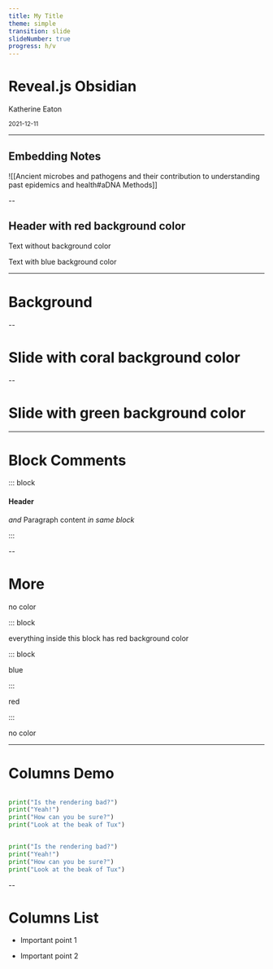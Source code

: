 ```yaml
---
title: My Title
theme: simple
transition: slide
slideNumber: true
progress: h/v
---
```


<!-- Title Slide -->
# Reveal.js Obsidian

Katherine Eaton

<small>2021-12-11</small>

---

## Embedding Notes

![[Ancient microbes and pathogens and their contribution to understanding past epidemics and health#aDNA Methods]]

--

## Header with red background color 
<!-- .element: style="background-color: red;" -->

Text without background color

Text with blue background color <!-- .element: style="background-color: blue;" -->

---

# Background

--


# Slide with coral background color
<!-- .slide: style="background-color: coral;" -->

--

# Slide with green background color
<!-- .slide: style="background-color: green;" -->

---

# Block Comments

::: block

#### Header
_and_
Paragraph content
*in same block*

:::

--

# More 

no color

::: block <!-- .element: style="background-color: red;" -->

everything inside this block has red background color

::: block <!-- .element: style="background-color: blue;" -->

blue

:::

red

:::

no color

---

# Columns Demo

```python

print("Is the rendering bad?")
print("Yeah!")
print("How can you be sure?")
print("Look at the beak of Tux")

```
<!-- .element: style="float: left; width: 50%;" -->

```python

print("Is the rendering bad?")
print("Yeah!")
print("How can you be sure?")
print("Look at the beak of Tux")

```
<!-- .element: style="float: left; width: 50%;" -->

--

# Columns List

- Important point 1
<!-- .element: style="float: left; width: 50%;" -->

- Important point 2
<!-- .element: style="float: left; width: 50%;" -->



